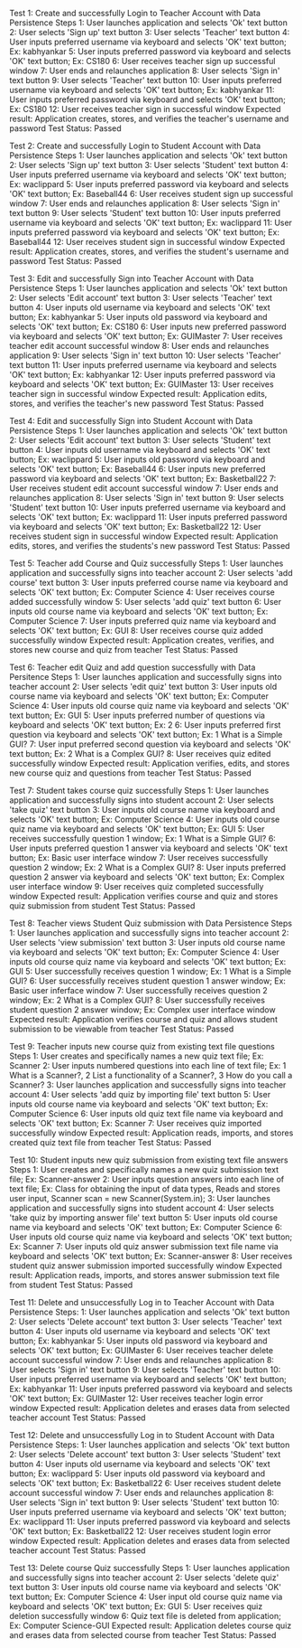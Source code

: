 Test 1: Create and successfully Login to Teacher Account with Data Persistence
Steps
1: User launches application and selects 'Ok' text button
2: User selects 'Sign up' text button
3: User selects 'Teacher' text button
4: User inputs preferred username via keyboard and selects 'OK' text button; Ex: kabhyankar
5: User inputs preferred password via keyboard and selects 'OK' text button; Ex: CS180
6: User receives teacher sign up successful window
7: User ends and relaunches application
8: User selects 'Sign in' text button
9: User selects 'Teacher' text button
10: User inputs preferred username via keyboard and selects 'OK' text button; Ex: kabhyankar
11: User inputs preferred password via keyboard and selects 'OK' text button; Ex: CS180
12: User receives teacher sign in successful window
Expected result: Application creates, stores, and verifies the teacher's username and password
Test Status: Passed


Test 2: Create and successfully Login to Student Account with Data Persistence
Steps
1: User launches application and selects 'Ok' text button
2: User selects 'Sign up' text button
3: User selects 'Student' text button
4: User inputs preferred username via keyboard and selects 'OK' text button; Ex: waclippard
5: User inputs preferred password via keyboard and selects 'OK' text button; Ex: Baseball44
6: User receives student sign up successful window
7: User ends and relaunches application 
8: User selects 'Sign in' text button
9: User selects 'Student' text button
10: User inputs preferred username via keyboard and selects 'OK' text button; Ex: waclippard
11: User inputs preferred password via keyboard and selects 'OK' text button; Ex: Baseball44
12: User receives student sign in successful window
Expected result: Application creates, stores, and verifies the student's username and password
Test Status: Passed


Test 3: Edit and successfully Sign into Teacher Account with Data Persistence
Steps
1: User launches application and selects 'Ok' text button
2: User selects 'Edit account' text button
3: User selects 'Teacher' text button
4: User inputs old username via keyboard and selects 'OK' text button; Ex: kabhyankar
5: User inputs old password via keyboard and selects 'OK' text button; Ex: CS180
6: User inputs new preferred password via keyboard and selects 'OK' text button; Ex: GUIMaster
7: User receives teacher edit account successful window
8: User ends and relaunches application
9: User selects 'Sign in' text button
10: User selects 'Teacher' text button
11: User inputs preferred username via keyboard and selects 'OK' text button; Ex: kabhyankar
12: User inputs preferred password via keyboard and selects 'OK' text button; Ex: GUIMaster
13: User receives teacher sign in successful window
Expected result: Application edits, stores, and verifies the teacher's new password
Test Status: Passed


Test 4: Edit and successfully Sign into Student Account with Data Persistence
Steps
1: User launches application and selects 'Ok' text button
2: User selects 'Edit account' text button
3: User selects 'Student' text button
4: User inputs old username via keyboard and selects 'OK' text button; Ex: waclippard
5: User inputs old password via keyboard and selects 'OK' text button; Ex: Baseball44
6: User inputs new preferred password via keyboard and selects 'OK' text button; Ex: Basketball22
7: User receives student edit account successful window
7: User ends and relaunches application
8: User selects 'Sign in' text button
9: User selects 'Student' text button
10: User inputs preferred username via keyboard and selects 'OK' text button; Ex: waclippard
11: User inputs preferred password via keyboard and selects 'OK' text button; Ex: Basketball22
12: User receives student sign in successful window
Expected result: Application edits, stores, and verifies the students's new password
Test Status: Passed


Test 5: Teacher add Course and Quiz successfully
Steps
1: User launches application and successfully signs into teacher account
2: User selects 'add course' text button
3: User inputs preferred course name via keyboard and selects 'OK' text button; Ex: Computer Science
4: User receives course added successfully window
5: User selects 'add quiz' text button
6: User inputs old course name via keyboard and selects 'OK' text button; Ex: Computer Science
7: User inputs preferred quiz name via keyboard and selects 'OK' text button; Ex: GUI
8: User receives course quiz added successfully window
Expected result: Application creates, verifies, and stores new course and quiz from teacher
Test Status: Passed


Test 6: Teacher edit Quiz and add question successfully with Data Persitence
Steps
1: User launches application and successfully signs into teacher account
2: User selects 'edit quiz' text button
3: User inputs old course name via keyboard and selects 'OK' text button; Ex: Computer Science
4: User inputs old course quiz name via keyboard and selects 'OK' text button; Ex: GUI
5: User inputs preferred number of questions via keyboard and selects 'OK' text button; Ex: 2
6: User inputs preferred first question via keyboard and selects 'OK' text button; Ex: 1 What is a Simple GUI?
7: User input preferred second question via keyboard and selects 'OK' text button; Ex: 2 What is a Complex GUI?
8: User receives quiz edited successfully window
Expected result: Application verifies, edits, and stores new course quiz and questions from teacher
Test Status: Passed


Test 7: Student takes course quiz successfully
Steps
1: User launches application and successfully signs into student account
2: User selects 'take quiz' text button
3: User inputs old course name via keyboard and selects 'OK' text button; Ex: Computer Science
4: User inputs old course quiz name via keyboard and selects 'OK' text button; Ex: GUI
5: User receives successfully question 1 window; Ex: 1 What is a Simple GUI?
6: User inputs preferred question 1 answer via keyboard and selects 'OK' text button; Ex: Basic user interface window
7: User receives successfully question 2 window; Ex: 2 What is a Complex GUI?
8: User inputs preferred question 2 answer via keyboard and selects 'OK' text button; Ex: Complex user interface window
9: User receives quiz completed successfully window
Expected result: Application verifies course and quiz and stores quiz submission from student
Test Status: Passed


Test 8: Teacher views Student Quiz submission with Data Persistence
Steps
1: User launches application and successfully signs into teacher account
2: User selects 'view submission' text button
3: User inputs old course name via keyboard and selects 'OK' text button; Ex: Computer Science
4: User inputs old course quiz name via keyboard and selects 'OK' text button; Ex: GUI
5: User successfully receives question 1 window; Ex: 1 What is a Simple GUI?
6: User successfully receives student question 1 answer window; Ex: Basic user inferface window
7: User successfully receives question 2 window; Ex: 2 What is a Complex GUI?
8: User successfully receives student question 2 answer window; Ex: Complex user interface window
Expected result: Application verifies course and quiz and allows student submission to be viewable from teacher
Test Status: Passed

Test 9: Teacher inputs new course quiz from existing text file questions
Steps
1: User creates and specifically names a new quiz text file; Ex: Scanner
2: User inputs numbered questions into each line of text file; Ex: 1 What is a Scanner?, 2 List a functionality of a Scanner?, 3 How do you call a Scanner?
3: User launches application and successfully signs into teacher account
4: User selects 'add quiz by importing file' text button
5: User inputs old course name via keyboard and selects 'OK' text button; Ex: Computer Science
6: User inputs old quiz text file name via keyboard and selects 'OK' text button; Ex: Scanner
7: User receives quiz imported successfully window
Expected result: Application reads, imports, and stores created quiz text file from teacher
Test Status: Passed


Test 10: Student inputs new quiz submission from existing text file answers
Steps
1: User creates and specifically names a new quiz submission text file; Ex: Scanner-answer
2: User inputs question answers into each line of text file; Ex: Class for obtaining the input of data types, Reads and stores user input, Scanner scan = new Scanner(System.in);
3: User launches application and successfully signs into student account
4: User selects 'take quiz by importing answer file' text button
5: User inputs old course name via keyboard and selects 'OK' text button; Ex: Computer Science
6: User inputs old course quiz name via keyboard and selects 'OK' text button; Ex: Scanner
7: User inputs old quiz answer submission text file name via keyboard and selects 'OK' text button; Ex: Scanner-answer
8: User receives student quiz answer submission imported successfully window
Expected result: Application reads, imports, and stores answer submission text file from student
Test Status: Passed


Test 11: Delete and unsuccessfully Log in to Teacher Account with Data Persistence
Steps:
1: User launches application and selects 'Ok' text button
2: User selects 'Delete account' text button
3: User selects 'Teacher' text button
4: User inputs old username via keyboard and selects 'OK' text button; Ex: kabhyankar
5: User inputs old password via keyboard and selects 'OK' text button; Ex: GUIMaster
6: User receives teacher delete account successful window
7: User ends and relaunches application
8: User selects 'Sign in' text button
9: User selects 'Teacher' text button
10: User inputs preferred username via keyboard and selects 'OK' text button; Ex: kabhyankar
11: User inputs preferred password via keyboard and selects 'OK' text button; Ex: GUIMaster
12: User receives teacher login error window
Expected result: Application deletes and erases data from selected teacher account
Test Status: Passed


Test 12: Delete and unsuccessfully Log in to Student Account with Data Persistence
Steps:
1: User launches application and selects 'Ok' text button
2: User selects 'Delete account' text button
3: User selects 'Student' text button
4: User inputs old username via keyboard and selects 'OK' text button; Ex: waclippard
5: User inputs old password via keyboard and selects 'OK' text button; Ex: Basketball22
6: User receives student delete account successful window
7: User ends and relaunches application
8: User selects 'Sign in' text button
9: User selects 'Student' text button
10: User inputs preferred username via keyboard and selects 'OK' text button; Ex: waclippard
11: User inputs preferred password via keyboard and selects 'OK' text button; Ex: Basketball22
12: User receives student login error window
Expected result: Application deletes and erases data from selected teacher account
Test Status: Passed


Test 13: Delete course Quiz successfully
Steps
1: User launches application and successfully signs into teacher account
2: User selects 'delete quiz' text button
3: User inputs old course name via keyboard and selects 'OK' text button; Ex: Computer Science
4: User input old course quiz name via keyboard and selects 'OK' text button; Ex: GUI
5: User receives quiz deletion successfully window
6: Quiz text file is deleted from application; Ex: Computer Science-GUI
Expected result: Application deletes course quiz and erases data from selected course from teacher
Test Status: Passed
